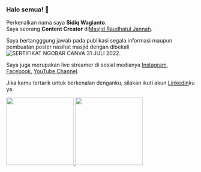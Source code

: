 ### Halo semua! 👋

Perkenalkan nama saya **Sidiq Wagianto**.\
Saya seorang **Content Creator** di[Masjid Raudhatul Jannah](https://berbagi.lin/masjid.rj/).

Saya bertangggung jawab pada publikasi segala informasi maupun pembuatan poster nasihat masjid dengan dibekali
![SERTIFIKAT NGOBAR CANVA 31 JULI 2022](https://user-images.githubusercontent.com/126125548/221359451-ab9cb26e-aca9-4a79-bca0-2045f290ac8c.png).

Saya juga merupakan live streamer di sosial medianya [Instagram](https://www.instagram.com/masjid.rjannah/), [Facebook](https://web.facebook.com/profile.php?id=100082646746837/), [YouTube Channel](https://www.youtube.com/channel/UCzKa8NHU7-_G6AZpsH8ExRA/).

Jika kamu tertarik untuk berkenalan denganku, silakan ikuti akun [Linkedin](www.linkedin.com/in/sidiq-wagianto)ku ya.

<p align="left">
<a href="https://github.com/sidiqwagianto">
  <img height="180em" src="https://github-readme-stats-eight-theta.vercel.app/api?username=gilangadhan&show_icons=true&theme=algolia&include_all_commits=true&count_private=true"/>
  <img height="180em" src="https://github-readme-stats-eight-theta.vercel.app/api/top-langs/?username=gilangadhan&layout=compact&langs_count=8&theme=algolia"/>
</a>
</p>
